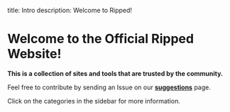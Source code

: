 title: Intro
description: Welcome to Ripped!

# Welcome to the Official Ripped Website!
**This is a collection of sites and tools that are trusted by the community.**

Feel free to contribute by sending an Issue on our [**suggestions**](https://github.com/rippedpiracy/suggestions) page.

Click on the categories in the sidebar for more information.
